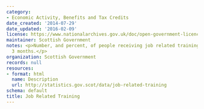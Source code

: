 ```yaml
---
category:
- Economic Activity, Benefits and Tax Credits
date_created: '2014-07-29'
date_updated: '2016-02-09'
license: https://www.nationalarchives.gov.uk/doc/open-government-licence/version/3/
maintainer: Scottish Government
notes: <p>Number, and percent, of people receiving job related training in the last
  3 months.</p>
organization: Scottish Government
records: null
resources:
- format: html
  name: Description
  url: http://statistics.gov.scot/data/job-related-training
schema: default
title: Job Related Training
---
```

